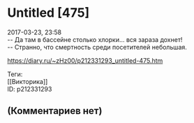 Untitled [475]
==============

  
2017-03-23, 23:58  
 -- Да там в бассейне столько хлорки... вся зараза дохнет!   
 -- Странно, что смертность среди посетителей небольшая.   
  
<https://diary.ru/~zHz00/p212331293_untitled-475.htm>  
  
Теги:  
[[Викторика]]  
ID: p212331293  


(Комментариев нет)
------------------